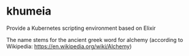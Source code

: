 # khumeia
Provide a Kubernetes scripting environment based on Elixir

The name stems for the ancient greek word for alchemy (according to Wikipedia: https://en.wikipedia.org/wiki/Alchemy)

